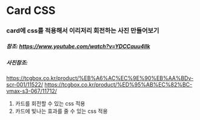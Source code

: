# Card CSS

### card에 css를 적용해서 이리저리 회전하는 사진 만들어보기

##### 참조: https://www.youtube.com/watch?v=YDCCauu4lIk
##### 사진참조:
https://tcgbox.co.kr/product/%EB%A6%AC%EC%9E%90%EB%AA%BDv-scr-001/11522/
https://tcgbox.co.kr/product/%ED%95%AB%EC%82%BC-vmax-s3-067/11712/

1. 카드를 회전할 수 있는 css 적용
2. 카드에 빛나는 효과를 줄 수 있는 css 적용